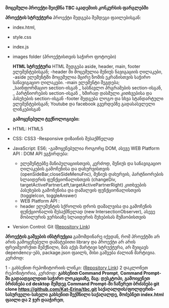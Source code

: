 **მოცემული პროექტი შეიქმნა TBC აკადემიის კონკურსის ფარგლებში**

**პროექტის სტრუქტურა**
პროექტი შედგება შემდეგი ფაილებისგან:

- index.html,
- style.css
- index.js
- images folder (პროექტისთვის საჭირო ფოტოები)

  **HTML სტრუქტურა**
  HTML შედგება aside, header, main, footer ელემენტებისგან;
  -header ში მოცემულია მენიუს ნავიგაციის ღილაკები,
  -aside ელემენტში მოცემულია მცირე ზომის ეკრანისთვის საჭირო სანავიგაციო ღილაკები.
  -main ელემენტი შეგდება;  
   _საინფორმაციო section-ისგან
  _ სასწავლო პრგრამების section-ისგან,
  _ პარტნიორების section-ისგან
  _ ხშირად დასმული კითხვებისა და პასუხების section-ისგან
  -footer შედგება ლოგო და სხვა სტანდარტული ელემენტებისგან; Youtube და facebook გვერდებზე გადასასვლელი ლინკებისგან

  **გამოყენებული ტექნოლოგიები:**

- HTML: HTML5
- CSS: CSS3
  -Responsive დიზაინის შესაქმნელად
- JavaScript: ES6;
  -გამოყენებულია როგორც DOM, ასევე WEB Platform API :
  DOM API ვგჭირდება:

  - ელემენტებზე მანიპულაციისთვის, კერძოდ, მენიუს და სანავიგაციო ღილაკების გამოჩენისა და დახურვისთვის (openSideBar,closeSideMenuFnc), მენიუს დახურვის, პარტნიორების სლაიდერის ფუნქციონალისთვის (changeDiv, targetActivePartnerLeft,targetActivePartnerRight) კითხვების პასუხების გამოჩენისა და დამალვის ფუნქციონალისთვის (toggleIcon, toggleAnswer)
  - WEB Platform API :
  - header ელემენტის სქროლის დროს დამალვისა და გამოჩენის ფუნქციონალის შესაქმნელად (new IntersectionObserver), ასევე მობილურის ვერსიაზე სლაიდერის შეხებისას მუშაობისთვის

- Version Control: Git ([Repository Link](https://github.com/Kat-Erina/tbc))

**პროექტის გაშვების ინსტრუქცია**
გამომდინარე იქედან, რომ პროექტში არ არის გამოყენებული დამატებითი library და პროექტი არ არის ფრეიმვორქით შემქნილი, მას აქვს მარტივი სტრუქტურა, არ შეიცავს dependency-ებს, package.json ფაილს, მისი გაშვება ძალიან მარტივია. კერძოდ:

1 - გახსენით რეპოზიტორიის ლინკი: ([Repository Link](https://github.com/Kat-Erina/tbc))
2 დაკლონეთ რეპოზიტორია, კერძოდ:
**გახსენით Command Prompt**,
**Command Prompt-ში გადაადგილდით საჭირო ლოკაციაზე, მაგ: დესკტოპი, გამოიყენეთ ბრძანება cd desktop**
**შემდეგ Command Prompt-ში ჩაწერეთ ბრძანება git clone https://github.com/Kat-Erina/tbc.git საქაღალდის/ფოლდერის-სასურველი-სახელი**
**გახსენით შექმნილი საქაღალდე, მოძებნეთ index.html ფაილი და 2 ჯერ დააჭირეთ**,
